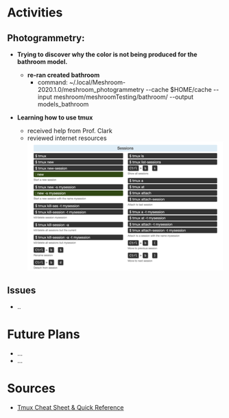 # Activities

## Photogrammetry:

- **Trying to discover why the color is not being produced for the bathroom model.**
  - **re-ran created bathroom**
    -  command: ~/.local/Meshroom-2020.1.0/meshroom_photogrammetry --cache $HOME/cache --input meshroom/meshroomTesting/bathroom/ --output models_bathroom
  
- **Learning how to use tmux** 
    - received help from Prof. Clark
    - reviewed internet resources
      <img src="https://github.com/evelynhasama/CSResearch/blob/master/Spring2021-Reports/2021-04-06/tmuxsheet.png" width=500>


## Issues
  - ..

# Future Plans

- ...
- ...

# Sources

- [Tmux Cheat Sheet & Quick Reference](https://tmuxcheatsheet.com/)
